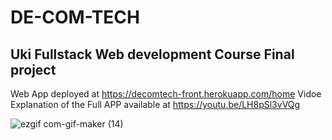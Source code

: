 # DE-COM-TECH 

## Uki Fullstack Web development Course Final project

Web App deployed at https://decomtech-front.herokuapp.com/home
Vidoe Explanation of the Full APP available at  https://youtu.be/LH8pSl3vVQg

![ezgif com-gif-maker (14)](https://user-images.githubusercontent.com/77486691/183288184-2ae487b7-4072-4b5c-b0a4-e9ef72ab92a7.gif)
